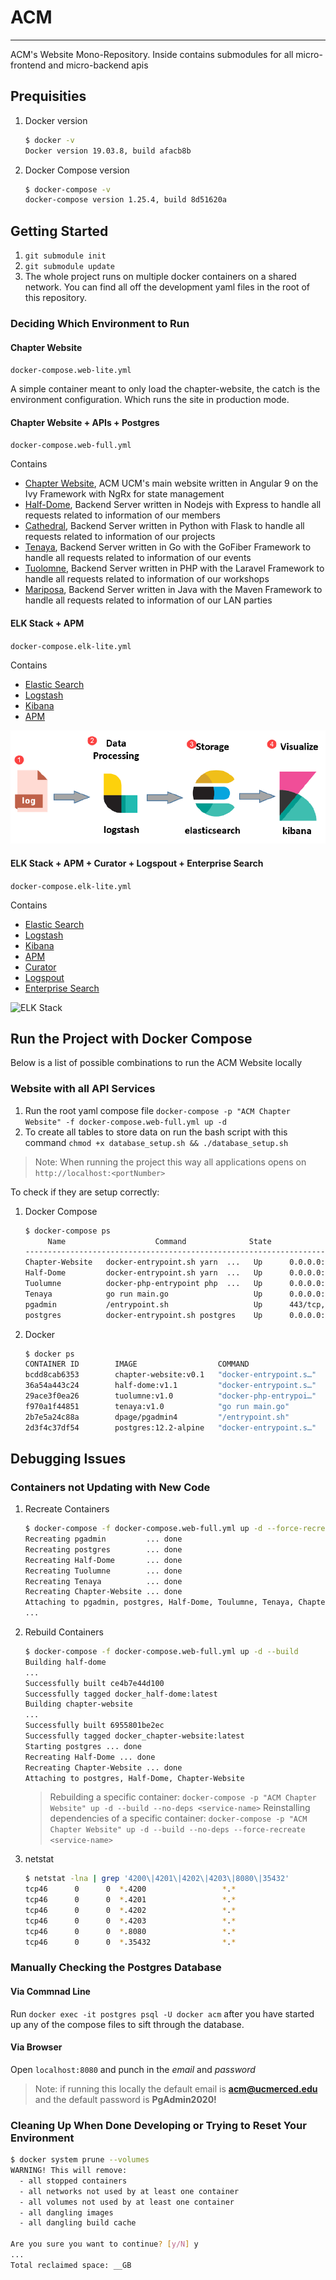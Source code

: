 # ACM

---

ACM's Website Mono-Repository. Inside contains submodules for all micro-frontend and micro-backend apis

## Prequisities

1. Docker version

   ```bash
   $ docker -v
   Docker version 19.03.8, build afacb8b
   ```

2. Docker Compose version

   ```bash
   $ docker-compose -v
   docker-compose version 1.25.4, build 8d51620a
   ```

## Getting Started

1. `git submodule init`
2. `git submodule update`
3. The whole project runs on multiple docker containers on a shared network. You can find all off the development yaml files in the root of this repository.

### Deciding Which Environment to Run

#### Chapter Website

`docker-compose.web-lite.yml`

A simple container meant to only load the chapter-website, the catch is the environment configuration. Which runs the site in production mode.

#### Chapter Website + APIs + Postgres

`docker-compose.web-full.yml`

Contains

* [Chapter Website](https://github.com/UCMercedACM/Chapter-Website), ACM UCM's main website written in Angular 9 on the Ivy Framework with NgRx for state management
* [Half-Dome](https://github.com/UCMercedACM/Half-Dome), Backend Server written in Nodejs with Express to handle all requests related to information of our members
* [Cathedral](https://github.com/UCMercedACM/Cathedral), Backend Server written in Python with Flask to handle all requests related to information of our projects
* [Tenaya](https://github.com/UCMercedACM/Tenaya), Backend Server written in Go with the GoFiber Framework to handle all requests related to information of our events
* [Tuolomne](https://github.com/UCMercedACM/Tuolumne), Backend Server written in PHP with the Laravel Framework to handle all requests related to information of our workshops
* [Mariposa](https://github.com/UCMercedACM/Mariposa), Backend Server written in Java with the Maven Framework to handle all requests related to information of our LAN parties

#### ELK Stack + APM

`docker-compose.elk-lite.yml`

Contains

* [Elastic Search](https://www.elastic.co/elasticsearch/)
* [Logstash](https://www.elastic.co/logstash)
* [Kibana](https://www.elastic.co/kibana)
* [APM](https://www.elastic.co/apm)

![Elk Stack](assets/Base%20ELK%20Stack.png)

#### ELK Stack + APM + Curator + Logspout + Enterprise Search

`docker-compose.elk-lite.yml`

Contains

* [Elastic Search](https://www.elastic.co/elasticsearch/)
* [Logstash](https://www.elastic.co/logstash)
* [Kibana](https://www.elastic.co/kibana)
* [APM](https://www.elastic.co/apm)
* [Curator](https://www.elastic.co/guide/en/elasticsearch/client/curator/5.8/index.html)
* [Logspout](https://github.com/looplab/logspout-logstash)
* [Enterprise Search](https://www.elastic.co/enterprise-search)

![ELK Stack](https://miro.medium.com/max/700/0*qxW9DS-RGveqqwBQ.png)

## Run the Project with Docker Compose

Below is a list of possible combinations to run the ACM Website locally

### Website with all API Services

1. Run the root yaml compose file `docker-compose -p "ACM Chapter Website" -f docker-compose.web-full.yml up -d`
2. To create all tables to store data on run the bash script with this command `chmod +x database_setup.sh && ./database_setup.sh`

> Note: When running the project this way all applications opens on `http://localhost:<portNumber>`

To check if they are setup correctly:

1. Docker Compose

   ```bash
   $ docker-compose ps
        Name                    Command              State            Ports
   ---------------------------------------------------------------------------------
   Chapter-Website   docker-entrypoint.sh yarn  ...   Up      0.0.0.0:4200->4200/tcp
   Half-Dome         docker-entrypoint.sh yarn  ...   Up      0.0.0.0:4201->4201/tcp
   Tuolumne          docker-php-entrypoint php  ...   Up      0.0.0.0:4202->4202/tcp
   Tenaya            go run main.go                   Up      0.0.0.0:4203->4203/tcp
   pgadmin           /entrypoint.sh                   Up      443/tcp, 0.0.0.0:8080->80/tcp
   postgres          docker-entrypoint.sh postgres    Up      0.0.0.0:35432->5432/tcp
   ```

2. Docker

   ```bash
   $ docker ps
   CONTAINER ID        IMAGE                  COMMAND                  CREATED             STATUS             PORTS                           NAMES
   bcdd8cab6353        chapter-website:v0.1   "docker-entrypoint.s…"   3 minutes ago       Up 3 minutes       0.0.0.0:4200->4200/tcp          Chapter-Website
   36a54a443c24        half-dome:v1.1         "docker-entrypoint.s…"   3 minutes ago       Up 3 minutes       0.0.0.0:4201->4201/tcp          Half-Dome
   29ace3f0ea26        tuolumne:v1.0          "docker-php-entrypoi…"   3 minutes ago       Up 3 minutes       0.0.0.0:4202->4202/tcp          Tuolumne
   f970a1f44851        tenaya:v1.0            "go run main.go"         3 minutes ago       Up 3 minutes       0.0.0.0:4203->4203/tcp          Tenaya
   2b7e5a24c88a        dpage/pgadmin4         "/entrypoint.sh"         3 minutes ago       Up 3 minutes       443/tcp, 0.0.0.0:8080->80/tcp   pgadmin
   2d3f4c37df54        postgres:12.2-alpine   "docker-entrypoint.s…"   3 minutes ago       Up 3 minutes       0.0.0.0:35432->5432/tcp         postgres
   ```

## Debugging Issues

### Containers not Updating with New Code

1. Recreate Containers

   ```bash
   $ docker-compose -f docker-compose.web-full.yml up -d --force-recreate
   Recreating pgadmin         ... done
   Recreating postgres        ... done
   Recreating Half-Dome       ... done
   Recreating Tuolumne        ... done
   Recreating Tenaya          ... done
   Recreating Chapter-Website ... done
   Attaching to pgadmin, postgres, Half-Dome, Toulumne, Tenaya, Chapter-Website
   ...
   ```

2. Rebuild Containers

   ```bash
   $ docker-compose -f docker-compose.web-full.yml up -d --build
   Building half-dome
   ...
   Successfully built ce4b7e44d100
   Successfully tagged docker_half-dome:latest
   Building chapter-website
   ...
   Successfully built 6955801be2ec
   Successfully tagged docker_chapter-website:latest
   Starting postgres ... done
   Recreating Half-Dome ... done
   Recreating Chapter-Website ... done
   Attaching to postgres, Half-Dome, Chapter-Website
   ```

   > Rebuilding a specific container: `docker-compose -p "ACM Chapter Website" up -d --build --no-deps <service-name>`
   > Reinstalling dependencies of a specific container: `docker-compose -p "ACM Chapter Website" up -d --build --no-deps --force-recreate <service-name>`

3. netstat

   ```bash
   $ netstat -lna | grep '4200\|4201\|4202\|4203\|8080\|35432'
   tcp46      0      0  *.4200                 *.*                    LISTEN
   tcp46      0      0  *.4201                 *.*                    LISTEN
   tcp46      0      0  *.4202                 *.*                    LISTEN
   tcp46      0      0  *.4203                 *.*                    LISTEN
   tcp46      0      0  *.8080                 *.*                    LISTEN
   tcp46      0      0  *.35432                *.*                    LISTEN
   ```

### Manually Checking the Postgres Database

#### Via Commnad Line

Run `docker exec -it postgres psql -U docker acm` after you have started up any of the compose files to sift through the database.

#### Via Browser

Open `localhost:8080` and punch in the *email* and *password*

> Note: if running this locally the default email is **acm@ucmerced.edu** and the default password is **PgAdmin2020!**

### Cleaning Up When Done Developing or Trying to Reset Your Environment

```bash
$ docker system prune --volumes
WARNING! This will remove:
  - all stopped containers
  - all networks not used by at least one container
  - all volumes not used by at least one container
  - all dangling images
  - all dangling build cache

Are you sure you want to continue? [y/N] y
...
Total reclaimed space: __GB
```

